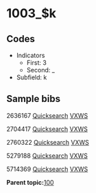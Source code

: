 # 1003\_$k

## Codes

-   Indicators
    -   First: 3
    -   Second: \_
-   Subfield: k

## Sample bibs

2636167 [Quicksearch](https://search.library.yale.edu/catalog/2636167) [VXWS](http://prodorbis.library.yale.edu:7014/vxws/GetHoldingsService?bibId=2636167)

2704417 [Quicksearch](https://search.library.yale.edu/catalog/2704417) [VXWS](http://prodorbis.library.yale.edu:7014/vxws/GetHoldingsService?bibId=2704417)

2760322 [Quicksearch](https://search.library.yale.edu/catalog/2760322) [VXWS](http://prodorbis.library.yale.edu:7014/vxws/GetHoldingsService?bibId=2760322)

5279188 [Quicksearch](https://search.library.yale.edu/catalog/5279188) [VXWS](http://prodorbis.library.yale.edu:7014/vxws/GetHoldingsService?bibId=5279188)

5714369 [Quicksearch](https://search.library.yale.edu/catalog/5714369) [VXWS](http://prodorbis.library.yale.edu:7014/vxws/GetHoldingsService?bibId=5714369)

**Parent topic:**[100](../../tags/100/100.md)


